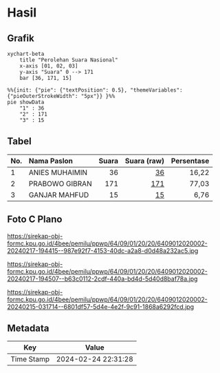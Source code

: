 # Hasil

## Grafik

```mermaid
xychart-beta
    title "Perolehan Suara Nasional"
    x-axis [01, 02, 03]
    y-axis "Suara" 0 --> 171
    bar [36, 171, 15]
```

```mermaid
%%{init: {"pie": {"textPosition": 0.5}, "themeVariables": {"pieOuterStrokeWidth": "5px"}} }%%
pie showData
    "1" : 36
    "2" : 171
    "3" : 15
```

## Tabel

| No. | Nama Paslon    | Suara | Suara (raw) | Persentase |
|:--- |:-------------- | -----:| -----------:| ----------:|
| 1   | ANIES MUHAIMIN | 36    | [36][p-1]   | 16,22      |
| 2   | PRABOWO GIBRAN | 171   | [171][p-2]  | 77,03      |
| 3   | GANJAR MAHFUD  | 15    | [15][p-3]   | 6,76       |


[p-1]: https://github.com/gigit-pemilu/pemilu-2024/blob/main/pilpres/hitung-suara/sub/64-kalimantan-timur/sub/09-penajam-paser-utara/sub/01-penajam/sub/2020-giri-mukti/sub/002-tps/sub/paslon-1.txt
[p-2]: https://github.com/gigit-pemilu/pemilu-2024/blob/main/pilpres/hitung-suara/sub/64-kalimantan-timur/sub/09-penajam-paser-utara/sub/01-penajam/sub/2020-giri-mukti/sub/002-tps/sub/paslon-2.txt
[p-3]: https://github.com/gigit-pemilu/pemilu-2024/blob/main/pilpres/hitung-suara/sub/64-kalimantan-timur/sub/09-penajam-paser-utara/sub/01-penajam/sub/2020-giri-mukti/sub/002-tps/sub/paslon-3.txt

## Foto C Plano

https://sirekap-obj-formc.kpu.go.id/4bee/pemilu/ppwp/64/09/01/20/20/6409012020002-20240217-194415--987e92f7-4153-40dc-a2a8-d0d48a232ac5.jpg

https://sirekap-obj-formc.kpu.go.id/4bee/pemilu/ppwp/64/09/01/20/20/6409012020002-20240217-194507--b63c0112-2cdf-440a-bd4d-5d40d8baf78a.jpg

https://sirekap-obj-formc.kpu.go.id/4bee/pemilu/ppwp/64/09/01/20/20/6409012020002-20240215-031714--6801df57-5d4e-4e2f-9c91-1868a6292fcd.jpg


## Metadata

| Key        | Value               |
| ---------- | ------------------- |
| Time Stamp | 2024-02-24 22:31:28 |



